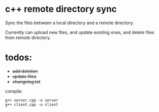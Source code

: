 ﻿# c++ remote directory sync
Sync the files between a local directory and a remote directory.

Currently can upload new files, and update existing ones, and delete files from remote directory.


# todos: 
- ~~add deletion~~
- ~~update files~~
- ~~changelog.txt~~

compile:
```
g++ server.cpp -o server
g++ client.cpp -o client
```
